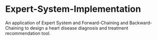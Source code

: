 # Expert-System-Implementation
An application of Expert System and Forward-Chaining and Backward-Chaining to design a heart disease diagnosis and treatment recommendation tool.
